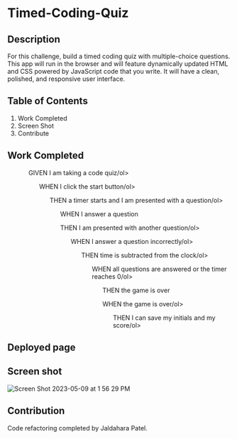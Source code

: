 # Timed-Coding-Quiz

## Description
For this challenge, build a timed coding quiz with multiple-choice questions. This app will run in the browser and will feature dynamically updated HTML and CSS powered by JavaScript code that you write. It will have a clean, polished, and responsive user interface.

## Table of Contents
<Ol>
  <li>Work Completed</li>
  <li>Screen Shot</li>
  <li>Contribute</li>
  </ol>

## Work Completed
<ul>
<ol>GIVEN I am taking a code quiz/ol>
<ol>WHEN I click the start button/ol>
<ol>THEN a timer starts and I am presented with a question/ol>
<ol>WHEN I answer a question</ol>
<ol>THEN I am presented with another question/ol>
<ol>WHEN I answer a question incorrectly/ol>
<ol>THEN time is subtracted from the clock/ol>
<ol>WHEN all questions are answered or the timer reaches 0/ol>
<ol>THEN the game is over</ol>
<ol>WHEN the game is over/ol>
<ol>THEN I can save my initials and my score/ol>
</ul>

## Deployed page


## Screen shot
![Screen Shot 2023-05-09 at 1 56 29 PM](https://github.com/jaldhara21/Timed-Coding-Quiz/assets/129098874/f1c59291-a2fc-4ce8-8d74-825ea4373db5)


## Contribution 
Code refactoring completed by Jaldahara Patel.
